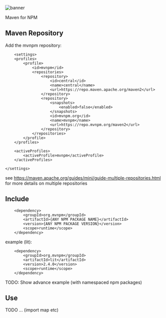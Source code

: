 ![banner](https://github.com/mvnpm/mvnpm/assets/6836179/787a3974-0b9a-4809-a74d-3710c6d08229)

Maven for NPM

## Maven Repository

Add the mvnpm repository:

```
    <settings>
    <profiles>
        <profile>
            <id>mvnpm</id>
            <repositories>
                <repository>
                    <id>central</id>
                    <name>central</name>
                    <url>https://repo.maven.apache.org/maven2</url>
                </repository>
                <repository>
                    <snapshots>
                        <enabled>false</enabled>
                    </snapshots>
                    <id>mvnpm.org</id> 
                    <name>mvnpm</name>
                    <url>https://repo.mvnpm.org/maven2</url>
                </repository>
            </repositories>
        </profile>
    </profiles>

    <activeProfiles>
        <activeProfile>mvnpm</activeProfile>
    </activeProfiles>

</settings>
```

see https://maven.apache.org/guides/mini/guide-multiple-repositories.html for more details on multiple repositories

## Include

```
    <dependency>
        <groupId>org.mvnpm</groupId>
        <artifactId>{ANY NPM PACKAGE NAME}</artifactId>
        <version>{ANY NPM PACKAGE VERSION}</version>
        <scope>runtime</scope>
    </dependency>
```

example (lit):

```
    <dependency>
        <groupId>org.mvnpm</groupId>
        <artifactId>lit</artifactId>
        <version>2.4.0</version>
        <scope>runtime</scope>
    </dependency>
```

TODO: Show advance example (with namespaced npm packages)

## Use 

TODO ... (import map etc)
